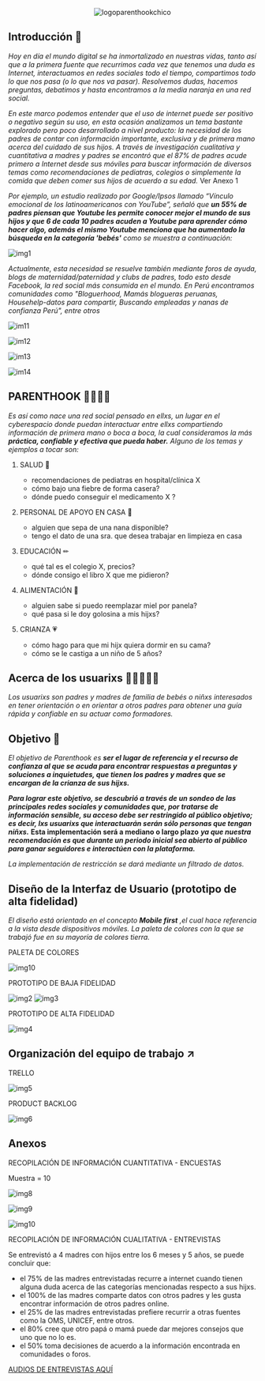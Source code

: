 <p align = "center"><img src="https://image.ibb.co/fuyVry/logoparenthookchico.png" alt="logoparenthookchico" border="0"></p>

## Introducción 👋

*Hoy en día el mundo digital se ha inmortalizado en nuestras vidas, tanto así que a la primera fuente que recurrimos cada vez que tenemos una duda es Internet, interactuamos en redes sociales todo el tiempo, compartimos todo lo que nos pasa (o lo que nos va pasar). Resolvemos dudas, hacemos preguntas, debatimos y hasta encontramos a la media naranja en una red social.*

*En este marco podemos entender que el uso de internet puede ser positivo o negativo según su uso, en esta ocasión analizamos un tema bastante explorado pero poco desarrollado a nivel producto: la necesidad de los padres de contar con información importante, exclusiva y de primera mano acerca del cuidado de sus hijos. A través de investigación cualitativa y cuantitativa a madres y padres se encontró que el 87% de padres acude primero a Internet desde sus móviles para buscar información de diversos temas como recomendaciones de pediatras, colegios o simplemente la comida que deben comer sus hijos de acuerdo a su edad.* Ver Anexo 1

*Por ejemplo, un estudio realizado por Google/Ipsos llamado “Vínculo emocional de los latinoamericanos con YouTube”, señaló que* ***un 55% de padres piensan que Youtube les permite conocer mejor el mundo de sus hijos y que 6 de cada 10 padres acuden a Youtube para aprender cómo hacer algo, además el mismo Youtube menciona que ha aumentado la búsqueda en la categoría 'bebés'*** *como se muestra a continuación:*

![img1](https://github.com/AilimMoscoso/lim-2018-05-bc-core-am-socialnetwork/blob/master/img/stadyoutube.jpg)


*Actualmente, esta necesidad se resuelve también mediante foros de ayuda, blogs de maternidad/paternidad y clubs de padres, todo esto desde Facebook, la red social más consumida en el mundo. En Perú encontramos comunidades como "Bloguerhood, Mamás blogueras peruanas, Househelp-datos para compartir, Buscando empleadas y nanas de confianza Perú", entre otros*

![im11](https://github.com/AilimMoscoso/lim-2018-05-bc-core-am-socialnetwork/blob/master/img/househelp.png)

![im12](https://github.com/AilimMoscoso/lim-2018-05-bc-core-am-socialnetwork/blob/master/img/hashtags.png)

![im13](https://github.com/AilimMoscoso/lim-2018-05-bc-core-am-socialnetwork/blob/master/img/hashtagslegal.png)

![im14](https://github.com/AilimMoscoso/lim-2018-05-bc-core-am-socialnetwork/blob/master/img/buscandoempynan.png)


## PARENTHOOK 👨🧒👧👩

*Es así como nace una red social pensado en ellxs, un lugar en el cyberespacio donde puedan interactuar entre ellxs compartiendo información de primera mano o boca a boca, la cual consideramos la más* ***práctica, confiable y efectiva que pueda haber.*** *Alguno de los temas y ejemplos  a tocar son:*

1. SALUD 💉


   * recomendaciones de pediatras en hospital/clínica X
   * cómo bajo una fiebre de forma casera?
   * dónde puedo conseguir el medicamento X ?

2. PERSONAL DE APOYO EN CASA 🧤


   * alguien que sepa de una nana disponible?
   * tengo el dato de una sra. que desea trabajar en limpieza en casa

3. EDUCACIÓN ✏


   * qué tal es el colegio X, precios?
   * dónde consigo el libro X que me pidieron?

4. ALIMENTACIÓN 🍗


   * alguien sabe si puedo reemplazar miel por panela?
   * qué pasa si le doy golosina a mis hijxs?

5. CRIANZA 💗


   * cómo hago para que mi hijx quiera dormir en su cama?
   * cómo se le castiga a un niño de 5 años?    


## Acerca de los usuarixs 🤰🤱👫👬👭

*Los usuarixs son padres y madres de familia de bebés o niñxs interesados en tener orientación o en orientar a otros padres para obtener una guía rápida y confiable en su actuar como formadores.*

## Objetivo 📌

*El objetivo de Parenthook es* ***ser el lugar de referencia y el recurso de confianza al que se acuda para encontrar respuestas a preguntas y soluciones a inquietudes, que tienen los padres y madres que se encargan de la crianza de sus hijxs.***

***Para lograr este objetivo, se descubrió a través de un sondeo de las principales redes sociales y comunidades que, por tratarse de información sensible, su acceso debe ser restringido al público objetivo; es decir, lxs usuarixs que interactuarán serán sólo personas que tengan niñxs.*** __Esta implementación será a mediano o largo plazo__ ***ya que nuestra recomendación es que durante un periodo inicial sea abierto al público para ganar seguidores e interactúen con la plataforma.***

*La implementación de restricción se dará mediante un filtrado de datos.*


## Diseño de la Interfaz de Usuario (prototipo de alta fidelidad)

*El diseño está orientado en el concepto* ***Mobile first*** *,el cual hace referencia a la vista desde dispositivos móviles. La paleta de colores con la que se trabajó fue en su mayoría de colores tierra.*

PALETA DE COLORES

![img10](https://github.com/AilimMoscoso/lim-2018-05-bc-core-am-socialnetwork/blob/master/img/paleta.png)


PROTOTIPO DE BAJA FIDELIDAD

![img2](https://github.com/AilimMoscoso/lim-2018-05-bc-core-am-socialnetwork/blob/master/img/sketch.jpg)
![img3](https://github.com/AilimMoscoso/lim-2018-05-bc-core-am-socialnetwork/blob/master/img/baja2.jpg)


PROTOTIPO DE ALTA FIDELIDAD 

![img4](https://github.com/AilimMoscoso/lim-2018-05-bc-core-am-socialnetwork/blob/master/img/prototipo.png)


## Organización del equipo de trabajo ↗

TRELLO

![img5](https://github.com/AilimMoscoso/lim-2018-05-bc-core-am-socialnetwork/blob/master/img/trello.png)

PRODUCT BACKLOG

![img6](https://github.com/AilimMoscoso/lim-2018-05-bc-core-am-socialnetwork/blob/master/img/backlog.jpg)


## Anexos

RECOPILACIÓN DE INFORMACIÓN CUANTITATIVA - ENCUESTAS

Muestra = 10

![img8](https://github.com/AilimMoscoso/lim-2018-05-bc-core-am-socialnetwork/blob/master/img/encuesta1.png)

![img9](https://github.com/AilimMoscoso/lim-2018-05-bc-core-am-socialnetwork/blob/master/img/encuesta2.png)

![img10](https://github.com/AilimMoscoso/lim-2018-05-bc-core-am-socialnetwork/blob/master/img/encuesta3.png)

RECOPILACIÓN DE INFORMACIÓN CUALITATIVA - ENTREVISTAS 

Se entrevistó a 4 madres con hijos entre los 6 meses y 5 años, se puede concluir que:

* el 75% de las madres entrevistadas recurre a internet cuando tienen alguna duda acerca de las categorías mencionadas respecto a sus hijxs.
* el 100% de las madres comparte datos con otros padres y les gusta encontrar información de otros padres online.
* el 25% de las madres entrevistadas prefiere recurrir a otras fuentes como la OMS, UNICEF, entre otros.
* el 80% cree que otro papá o mamá puede dar mejores consejos que uno que no lo es.
* el 50% toma decisiones de acuerdo a la información encontrada en comunidades o foros.

[AUDIOS DE ENTREVISTAS AQUÍ](https://drive.google.com/open?id=14-U-brk3cKIHu3FaF_tfrJ5wTddGhY5x)
